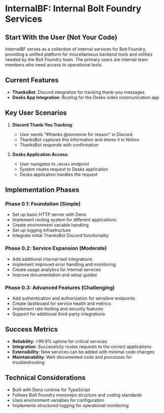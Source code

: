 # InternalBF: Internal Bolt Foundry Services

## Start With the User (Not Your Code)

InternalBF serves as a collection of internal services for Bolt Foundry,
providing a unified platform for miscellaneous backend tools and utilities
needed by the Bolt Foundry team. The primary users are internal team members who
need access to operational tools.

## Current Features

- **ThanksBot**: Discord integration for tracking thank-you messages
- **Desks App Integration**: Routing for the Desks video communication app

## Key User Scenarios

1. **Discord Thank-You Tracking**:
   - User sends "#thanks @someone for reason" in Discord
   - ThanksBot captures this information and stores it in Notion
   - ThanksBot responds with confirmation

2. **Desks Application Access**:
   - User navigates to `/desks` endpoint
   - System routes request to Desks application
   - Desks application handles the request

## Implementation Phases

### Phase 0.1: Foundation (Simple)

- Set up basic HTTP server with Deno
- Implement routing system for different applications
- Create environment variable handling
- Set up logging infrastructure
- Integrate initial ThanksBot Discord functionality

### Phase 0.2: Service Expansion (Moderate)

- Add additional internal tool integrations
- Implement improved error handling and monitoring
- Create usage analytics for internal services
- Improve documentation and setup guides

### Phase 0.3: Advanced Features (Challenging)

- Add authentication and authorization for sensitive endpoints
- Create dashboard for service health and metrics
- Implement rate limiting and security features
- Support for additional third-party integrations

## Success Metrics

- **Reliability**: >99.9% uptime for critical services
- **Integration**: Successfully routes requests to the correct applications
- **Extensibility**: New services can be added with minimal code changes
- **Maintainability**: Well-documented code and processes for troubleshooting

## Technical Considerations

- Built with Deno runtime for TypeScript
- Follows Bolt Foundry monorepo structure and coding standards
- Uses environment variables for configuration
- Implements structured logging for operational monitoring
